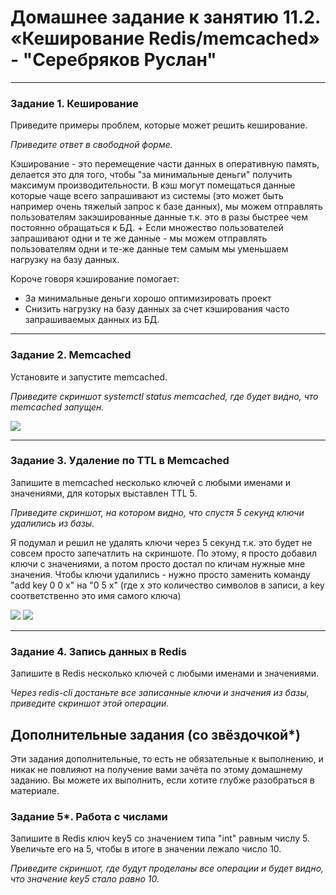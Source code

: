 # Домашнее задание к занятию 11.2. «Кеширование Redis/memcached» - "Серебряков Руслан"

---

### Задание 1. Кеширование 

Приведите примеры проблем, которые может решить кеширование. 

*Приведите ответ в свободной форме.*

Кэширование - это перемещение части данных в оперативную память, делается это для того, чтобы "за минимальные деньги" получить максимум производительности.
В кэш могут помещаться данные которые чаще всего запрашивают из системы (это может быть например очень тяжелый запрос к базе данных), мы можем отправлять пользователям закэшированные данные т.к. это в разы быстрее чем постоянно обращаться к БД. + Если множество пользователей запрашивают одни и те же данные - мы можем отправлять пользователям одни и те-же данные тем самым мы уменьшаем нагрузку на базу данных.

Короче говоря кэширование помогает:
+ За минимальные деньги хорошо оптимизировать проект
+ Снизить нагрузку на базу данных за счет кэширования часто запрашиваемых данных из БД.

---

### Задание 2. Memcached

Установите и запустите memcached.

*Приведите скриншот systemctl status memcached, где будет видно, что memcached запущен.*

![](../q2.png)

---

### Задание 3. Удаление по TTL в Memcached

Запишите в memcached несколько ключей с любыми именами и значениями, для которых выставлен TTL 5. 

*Приведите скриншот, на котором видно, что спустя 5 секунд ключи удалились из базы.*

Я подумал и решил не удалять ключи через 5 секунд т.к. это будет не совсем просто запечатлить на скриншоте. 
По этому, я просто добавил ключи с значениями, а потом просто достал по кличам нужные мне значения.
Чтобы ключи удалились - нужно просто заменить команду "add key 0 0 x" на "0 5 x" (где x это количество символов в записи, а key соответственно это имя самого ключа)

![](../q3.png)
![](../q3.1.png)

---

### Задание 4. Запись данных в Redis

Запишите в Redis несколько ключей с любыми именами и значениями. 

*Через redis-cli достаньте все записанные ключи и значения из базы, приведите скриншот этой операции.*


## Дополнительные задания (со звёздочкой*)
Эти задания дополнительные, то есть не обязательные к выполнению, и никак не повлияют на получение вами зачёта по этому домашнему заданию. Вы можете их выполнить, если хотите глубже разобраться в материале.

### Задание 5*. Работа с числами 

Запишите в Redis ключ key5 со значением типа "int" равным числу 5. Увеличьте его на 5, чтобы в итоге в значении лежало число 10.  

*Приведите скриншот, где будут проделаны все операции и будет видно, что значение key5 стало равно 10.*
